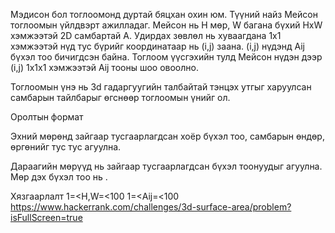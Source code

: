 Мэдисон бол тоглоомонд дуртай бяцхан охин юм. Түүний найз Мейсон тоглоомын үйлдвэрт ажилладаг. Мейсон нь H мөр, W багана бүхий HxW хэмжээтэй 2D самбартай А. Удирдах зөвлөл нь хуваагдана 1х1 хэмжээтэй нүд тус бүрийг координатаар нь (i,j) заана. (i,j) нүдэнд Aij бүхэл тоо бичигдсэн байна. Тоглоом үүсгэхийн тулд Мейсон нүдэн дээр (i,j) 1x1x1 хэмжээтэй Aij тооны шоо овоолно.

Тоглоомын үнэ нь 3d гадаргуугийн талбайтай тэнцэх утгыг харуулсан самбарын тайлбарыг өгснөөр тоглоомын үнийг ол.

Оролтын формат

Эхний мөрөнд зайгаар тусгаарлагдсан хоёр бүхэл тоо, самбарын өндөр, өргөнийг тус тус агуулна.

Дараагийн мөрүүд нь зайгаар тусгаарлагдсан бүхэл тоонуудыг агуулна. Мөр дэх бүхэл тоо нь .

Хязгаарлалт 1=<H,W=<100 1=<Aij=<100
https://www.hackerrank.com/challenges/3d-surface-area/problem?isFullScreen=true
